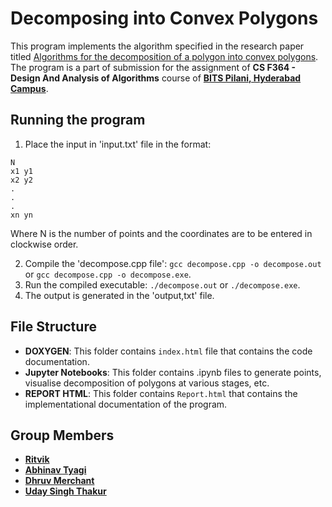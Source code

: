# Decomposing into Convex Polygons

This program implements the algorithm specified in the research paper titled [Algorithms for the decomposition of a polygon into convex polygons](/ResearchPaper.pdf).  
The program is a part of submission for the assignment of **CS F364 - Design And Analysis of Algorithms** course of **[BITS Pilani, Hyderabad Campus](https://www.bits-pilani.ac.in/hyderabad/)**.

## Running the program

1. Place the input in 'input.txt' file in the format:  

```text
N
x1 y1
x2 y2
.
.
.
xn yn
```  

Where N is the number of points and the coordinates are to be entered in clockwise order.

2. Compile the 'decompose.cpp file': `gcc decompose.cpp -o decompose.out` or `gcc decompose.cpp -o decompose.exe`.
3. Run the compiled executable: `./decompose.out` or `./decompose.exe`.
4. The output is generated in the 'output,txt' file.

## File Structure

- **DOXYGEN**: This folder contains `index.html` file that contains the code documentation.
- **Jupyter Notebooks**: This folder contains .ipynb files to generate points, visualise decomposition of polygons at various stages, etc.
- **REPORT HTML**: This folder contains `Report.html` that contains the implementational documentation of the program.

## Group Members

- **[Ritvik](https://github.com/Code-R57)**
- **[Abhinav Tyagi](https://github.com/Abhiinv)**
- **[Dhruv Merchant](https://github.com/DhruvMerchant)**
- **[Uday Singh Thakur](https://github.com/udaysingh50)**
